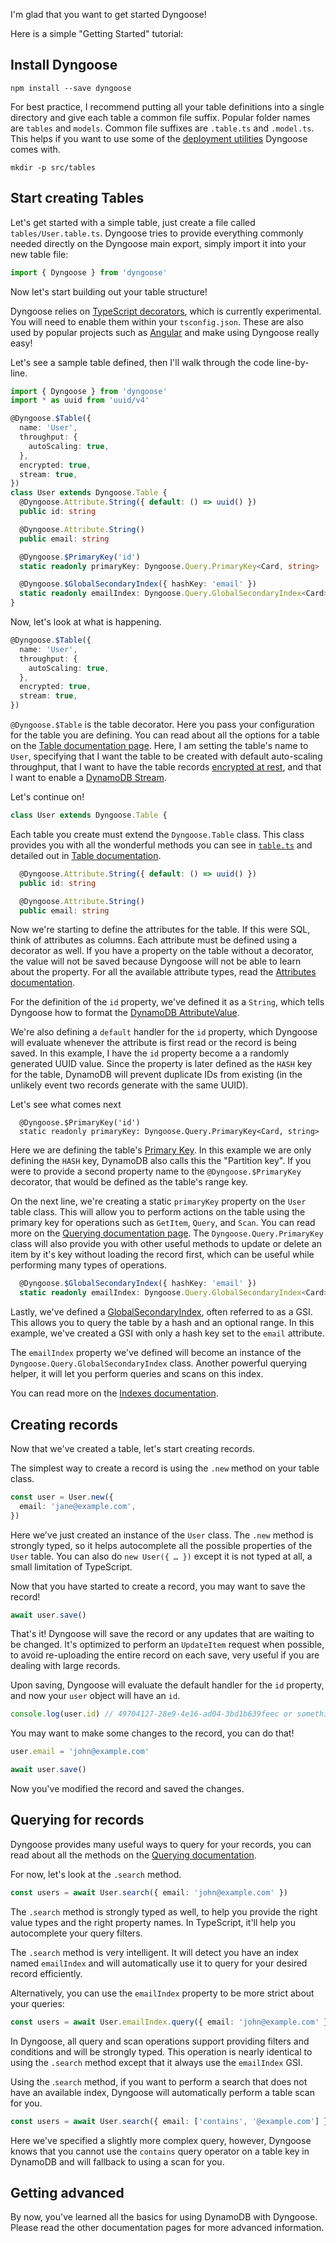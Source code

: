 I'm glad that you want to get started Dyngoose!

Here is a simple "Getting Started" tutorial:

## Install Dyngoose

```npm install --save dyngoose```

For best practice, I recommend putting all your table definitions into a single directory and give each table a common file suffix. Popular folder names are `tables` and `models`. Common file suffixes are `.table.ts` and `.model.ts`. This helps if you want to use some of the [deployment utilities](Deployment.md) Dyngoose comes with.

```mkdir -p src/tables```

## Start creating Tables

Let's get started with a simple table, just create a file called `tables/User.table.ts`. Dyngoose tries to provide everything commonly needed directly on the Dyngoose main export, simply import it into your new table file:

```typescript
import { Dyngoose } from 'dyngoose'
```

Now let's start building out your table structure!

Dyngoose relies on [TypeScript decorators](https://www.typescriptlang.org/docs/handbook/decorators.html), which is currently experimental. You will need to enable them within your `tsconfig.json`. These are also used by popular projects such as [Angular](https://angular.io/) and make using Dyngoose really easy!

Let's see a sample table defined, then I'll walk through the code line-by-line.

```typescript
import { Dyngoose } from 'dyngoose'
import * as uuid from 'uuid/v4'

@Dyngoose.$Table({
  name: 'User',
  throughput: {
    autoScaling: true,
  },
  encrypted: true,
  stream: true,
})
class User extends Dyngoose.Table {
  @Dyngoose.Attribute.String({ default: () => uuid() })
  public id: string

  @Dyngoose.Attribute.String()
  public email: string

  @Dyngoose.$PrimaryKey('id')
  static readonly primaryKey: Dyngoose.Query.PrimaryKey<Card, string>

  @Dyngoose.$GlobalSecondaryIndex({ hashKey: 'email' })
  static readonly emailIndex: Dyngoose.Query.GlobalSecondaryIndex<Card>
}
```

Now, let's look at what is happening.

```typescript
@Dyngoose.$Table({
  name: 'User',
  throughput: {
    autoScaling: true,
  },
  encrypted: true,
  stream: true,
})
```

`@Dyngoose.$Table` is the table decorator. Here you pass your configuration for the table you are defining. You can read about all the options for a table on the [Table documentation page](Table.md). Here, I am setting the table's name to `User`, specifying that I want the table to be created with default auto-scaling throughput, that I want to have the table records [encrypted at rest](https://docs.aws.amazon.com/amazondynamodb/latest/developerguide/EncryptionAtRest.html), and that I want to enable a [DynamoDB Stream](https://docs.aws.amazon.com/amazondynamodb/latest/developerguide/Streams.html).

Let's continue on!

```typescript
class User extends Dyngoose.Table {
```

Each table you create must extend the `Dyngoose.Table` class. This class provides you with all the wonderful methods you can see in [`table.ts`](https://github.com/benhutchins/dyngoose/blob/master/src/table.ts) and detailed out in [Table documentation](https://github.com/benhutchins/dyngoose/blob/master/src/table.ts).

```typescript
  @Dyngoose.Attribute.String({ default: () => uuid() })
  public id: string

  @Dyngoose.Attribute.String()
  public email: string
```

Now we're starting to define the attributes for the table. If this were SQL, think of attributes as columns. Each attribute must be defined using a decorator as well. If you have a property on the table without a decorator, the value will not be saved because Dyngoose will not be able to learn about the property. For all the available attribute types, read the [Attributes documentation](Attributes.md).

For the definition of the `id` property, we've defined it as a `String`, which tells Dyngoose how to format the [DynamoDB AttributeValue](https://docs.aws.amazon.com/amazondynamodb/latest/APIReference/API_AttributeValue.html).

We're also defining a `default` handler for the `id` property, which Dyngoose will evaluate whenever the attribute is first read or the record is being saved. In this example, I have the `id` property become a a randomly generated UUID value. Since the property is later defined as the `HASH` key for the table, DynamoDB will prevent duplicate IDs from existing (in the unlikely event two records generate with the same UUID).

Let's see what comes next

```
  @Dyngoose.$PrimaryKey('id')
  static readonly primaryKey: Dyngoose.Query.PrimaryKey<Card, string>
```

Here we are defining the table's [Primary Key](https://docs.aws.amazon.com/amazondynamodb/latest/developerguide/HowItWorks.CoreComponents.html#HowItWorks.CoreComponents.PrimaryKey). In this example we are only defining the `HASH` key, DynamoDB also calls this the "Partition key". If you were to provide a second property name to the `@Dyngoose.$PrimaryKey` decorator, that would be defined as the table's range key.

On the next line, we're creating a static `primaryKey` property on the `User` table class. This will allow you to perform actions on the table using the primary key for operations such as `GetItem`, `Query`, and `Scan`. You can read more on the [Querying documentation page](Querying.md). The `Dyngoose.Query.PrimaryKey` class will also provide you with other useful methods to update or delete an item by it's key without loading the record first, which can be useful while performing many types of operations.

```typescript
  @Dyngoose.$GlobalSecondaryIndex({ hashKey: 'email' })
  static readonly emailIndex: Dyngoose.Query.GlobalSecondaryIndex<Card>
```

Lastly, we've defined a [GlobalSecondaryIndex](https://docs.aws.amazon.com/amazondynamodb/latest/developerguide/GSI.html), often referred to as a GSI. This allows you to query the table by a hash and an optional range. In this example, we've created a GSI with only a hash key set to the `email` attribute.

The `emailIndex` property we've defined will become an instance of the `Dyngoose.Query.GlobalSecondaryIndex` class. Another powerful querying helper, it will let you perform queries and scans on this index.

You can read more on the [Indexes documentation](Indexes.md).

## Creating records

Now that we've created a table, let's start creating records.

The simplest way to create a record is using the `.new` method on your table class.

```typescript
const user = User.new({
  email: 'jane@example.com',
})
```

Here we've just created an instance of the `User` class. The `.new` method is strongly typed, so it helps autocomplete all the possible properties of the `User` table. You can also do `new User({ … })` except it is not typed at all, a small limitation of TypeScript.

Now that you have started to create a record, you may want to save the record!

```typescript
await user.save()
```

That's it! Dyngoose will save the record or any updates that are waiting to be changed. It's optimized to perform an `UpdateItem` request when possible, to avoid re-uploading the entire record on each save, very useful if you are dealing with large records.

Upon saving, Dyngoose will evaluate the default handler for the `id` property, and now your `user` object will have an `id`.

```typescript
console.log(user.id) // 49704127-28e9-4e16-ad04-3bd1b639feec or something like it
```

You may want to make some changes to the record, you can do that!

```typescript
user.email = 'john@example.com'

await user.save()
```

Now you've modified the record and saved the changes.

## Querying for records

Dyngoose provides many useful ways to query for your records, you can read about all the methods on the [Querying documentation](Querying.md).

For now, let's look at the `.search` method.

```typescript
const users = await User.search({ email: 'john@example.com' })
```

The `.search` method is strongly typed as well, to help you provide the right value types and the right property names. In TypeScript, it'll help you autocomplete your query filters.

The `.search` method is very intelligent. It will detect you have an index named `emailIndex` and will automatically use it to query for your desired record efficiently.

Alternatively, you can use the `emailIndex` property to be more strict about your queries:

```typescript
const users = await User.emailIndex.query({ email: 'john@example.com' })
```

In Dyngoose, all query and scan operations support providing filters and conditions and will be strongly typed. This operation is nearly identical to using the `.search` method except that it always use the `emailIndex` GSI.

Using the .`search` method, if you want to perform a search that does not have an available index, Dyngoose will automatically perform a table scan for you.

```typescript
const users = await User.search({ email: ['contains', '@example.com'] })
```

Here we've specified a slightly more complex query, however, Dyngoose knows that you cannot use the `contains` query operator on a table key in DynamoDB and will fallback to using a scan for you.

## Getting advanced

By now, you've learned all the basics for using DynamoDB with Dyngoose. Please read the other documentation pages for more advanced information.
